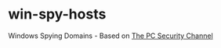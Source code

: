 # win-spy-hosts
Windows Spying Domains - Based on [The PC Security Channel](https://www.youtube.com/@pcsecuritychannel)
